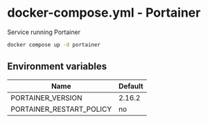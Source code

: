 # docker-compose.yml - Portainer

Service running Portainer

```bash
docker compose up -d portainer
```

## Environment variables

| **Name**                 | **Default** |
| ------------------------ | ----------- |
| PORTAINER_VERSION        | 2.16.2      |
| PORTAINER_RESTART_POLICY | no          |
